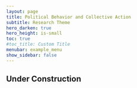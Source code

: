 ```yaml
---
layout: page
title: Political Behavior and Collective Action
subtitle: Research Theme
hero_darken: true
hero_height: is-small
toc: true
#toc_title: Custom Title
menubar: example_menu
show_sidebar: false
---
```



## Under Construction
